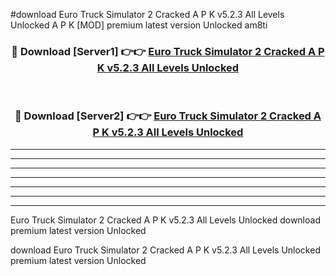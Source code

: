 #download Euro Truck Simulator 2 Cracked A P K v5.2.3 All Levels Unlocked  A P K [MOD] premium latest version Unlocked am8ti 



<div align="center">
<h3>🔴 Download [Server1] 👉👉 <a href="https://apkdownload2.web.app/">Euro Truck Simulator 2 Cracked A P K v5.2.3 All Levels Unlocked </a></h3><br>

<h3>🔴 Download [Server2] 👉👉 <a href="https://apkdownload2.web.app/">Euro Truck Simulator 2 Cracked A P K v5.2.3 All Levels Unlocked </a></h3>
</div>





----------------------------------------------------------

----------------------------------------------------------

----------------------------------------------------------

----------------------------------------------------------

----------------------------------------------------------

----------------------------------------------------------

----------------------------------------------------------

Euro Truck Simulator 2 Cracked A P K v5.2.3 All Levels Unlocked  download premium latest version Unlocked

download Euro Truck Simulator 2 Cracked A P K v5.2.3 All Levels Unlocked  premium latest version Unlocked
